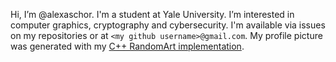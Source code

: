 Hi, I’m @alexaschor. I'm a student at Yale University. I’m interested in computer graphics, cryptography and cybersecurity. I'm available via issues on my repositories or at `<my github username>@gmail.com`. My profile picture was generated with my [C++ RandomArt implementation](https://github.com/alexaschor/randomart).

<!---
alexaschor/alexaschor is a ✨ special ✨ repository because its `README.md` (this file) appears on your GitHub profile.
You can click the Preview link to take a look at your changes.
--->
